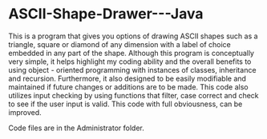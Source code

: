 # ASCII-Shape-Drawer---Java
This is a program that gives you options of drawing ASCII shapes such as a triangle, square or diamond of any dimension with a label of choice embedded in any part of the shape. 
Although this program is conceptually very simple, it helps highlight my coding ability and the overall benefits to using object - oriented programming with instances of classes, inheritance and recursion. Furthermore, it also designed to be easily modifiable and maintained if future changes or additions are to be made. 
This code also utilizes input checking by using functions that filter, case correct and check to see if the user input is valid.
This code with full obviousness, can be improved. 

Code files are in the Administrator folder.
